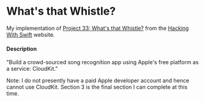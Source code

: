 # What's that Whistle?
My implementation of [Project 33: What's that Whistle?](https://www.hackingwithswift.com/read/33/overview) from the [Hacking With Swift](https://www.hackingwithswift.com/) website.

#### Description
"Build a crowd-sourced song recognition app using Apple's free platform as a service: CloudKit."

Note: I do not presently have a paid Apple developer account and hence cannot use CloudKit. Section 3 is the final section I can complete at this time.
